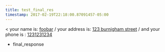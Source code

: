 ```yaml
---
title: test_final_res
timestamp: 2017-02-19T22:18:00.87091457-05:00
---
```


< your name is: [foobar](name) / your address is: [123 burnigham street](adress) / and your phone is : [1231231234](phone-number/phone)
* final_response
